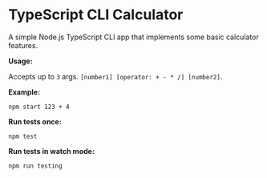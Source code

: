# TypeScript CLI Calculator

A simple Node.js TypeScript CLI app that implements some basic calculator features.

**Usage:**

Accepts up to `3` args. `[number1] [operator: + - * /] [number2]`.

**Example:**

```shell
npm start 123 + 4
```

**Run tests once:**

```shell
npm test
```

**Run tests in watch mode:**

```shell
npm run testing
```
